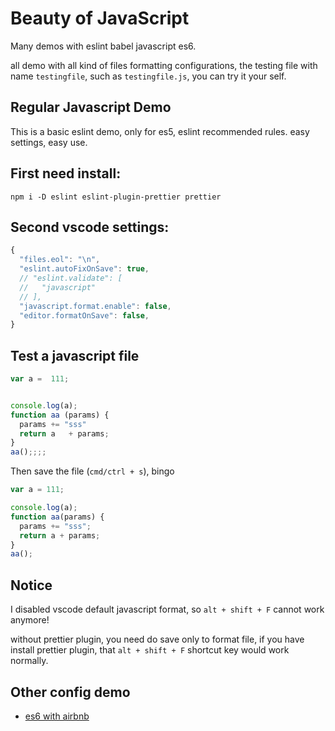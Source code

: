 # Beauty of JavaScript

Many demos with eslint babel javascript es6.

all demo with all kind of files formatting configurations, the testing file with name `testingfile`, such as `testingfile.js`, you can try it your self.

## Regular Javascript Demo

This is a basic eslint demo, only for es5, eslint recommended rules. easy settings, easy use.

## First need install:

```
npm i -D eslint eslint-plugin-prettier prettier
```

## Second vscode settings:

```javascript
{
  "files.eol": "\n",
  "eslint.autoFixOnSave": true,
  // "eslint.validate": [
  //   "javascript"
  // ],
  "javascript.format.enable": false,
  "editor.formatOnSave": false,
}
```

## Test a javascript file

```javascript
var a =  111;


console.log(a);
function aa (params) {
  params += "sss"
  return a   + params;
}
aa();;;;
```

Then save the file (`cmd/ctrl + s`), bingo

```javascript
var a = 111;

console.log(a);
function aa(params) {
  params += "sss";
  return a + params;
}
aa();
```

## Notice

I disabled vscode default javascript format, so `alt + shift + F` cannot work anymore!

without prettier plugin, you need do save only to format file, if you have install prettier plugin, that `alt + shift + F` shortcut key would work normally.

## Other config demo

* [es6 with airbnb](https://github.com/whidy/beauty-my-webs/tree/es6-airbnb)
